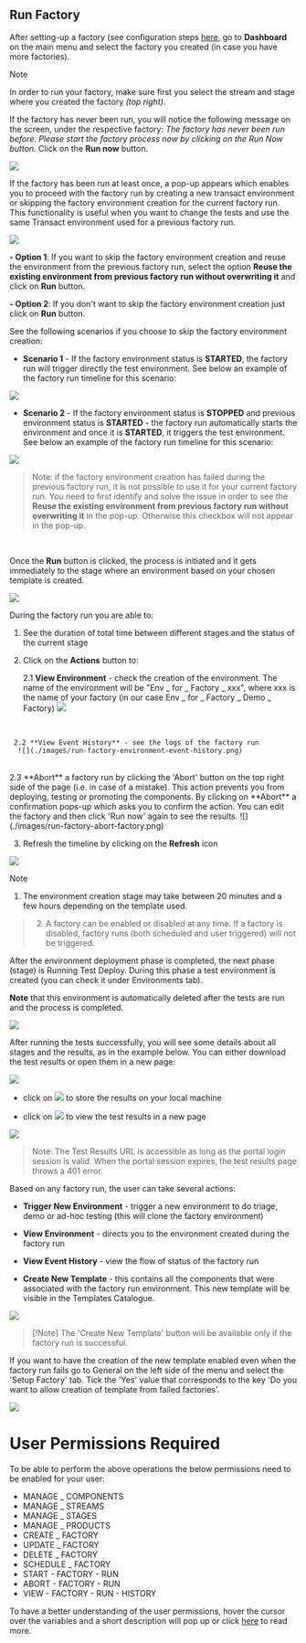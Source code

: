 
## Run Factory ##


After setting-up a factory (see configuration steps [here](http://documentation.temenos.cloud/home/techguides/automated-factories.html#set-up-create-a-automated-factory), go to **Dashboard** on the main menu and select the factory you created (in case you have more factories). 

> [!Note]
> In order to run your factory, make sure first you select the stream and stage where you created the factory *(top right)*.

If the factory has never been run, you will notice the following message on the screen, under the respective factory: *The factory has never been run before. Please start the factory process now by clicking on the Run Now button.* Click on the **Run now** button.

![](./images/run-factory-dashboard.png) 
<br>

If the factory has been run at least once, a pop-up appears which enables you to proceed with the factory run by creating a new transact environment or skipping the factory environment creation for the current factory run. This functionality is useful when you want to change the tests and use the same Transact environment used for a previous factory run.

![](./images/skip-environment.png)
<br>

 **- Option 1**: If you want to skip the factory environment creation and reuse the environment from the previous factory run, select the option **Reuse the existing environment from previous factory run without overwriting it** and click on **Run** button.

 **- Option 2**: If you don't want to skip the factory environment creation just click on **Run** button.

See the following scenarios if you choose to skip the factory environment creation:

  - **Scenario 1** - If the factory environment status is **STARTED**, the factory run will trigger directly the test environment. See below an example of the factory run timeline for this scenario:

  ![](./images/factory_run_started_env.png)
<br>


  - **Scenario 2** - If the factory environment status is **STOPPED** and previous environment status is **STARTED** - the factory run automatically starts the environment and once it is **STARTED**, it triggers the test environment. See below an example of the factory run timeline for this scenario:

  ![](./images/factory_run_stopped_env.png)


 >Note: if the factory environment creation has failed during the previous factory run, it is not possible to use it for your current factory run. You need to first identify and solve the issue in order to see the **Reuse the existing environment from previous factory run without overwriting it** in the pop-up. Otherwise this checkbox will not appear in the pop-up.
 
<br>


Once the **Run** button is clicked, the process is initiated and it gets immediately to the stage where an environment based on your chosen template is created. 

![](./images/run-factory-deploy.png)

During the factory run you are able to:

1. See the duration of total time between different stages and the status of the current stage

2. Click on the **Actions** button to:

     2.1 **View Environment** -  check the creation of the environment. The name of the environment will be "Env _ for _ Factory _ xxx", where xxx is the name of your factory (in our case Env _ for _ Factory _ Demo _ Factory)
      ![](./images/run-factory-environment-create.png) 

 <br>

     2.2 **View Event History** - see the logs of the factory run
      ![](./images/run-factory-environment-event-history.png) 

 <br>
     2.3 **Abort** a factory run by clicking the 'Abort' button on the top right side of the page (i.e. in case of a mistake). This action prevents you from deploying, testing or promoting the components. By clicking on **Abort** a confirmation pops-up which asks you to confirm the action. You can edit the factory and then click 'Run now' again to see the results.
       ![](./images/run-factory-abort-factory.png)     
 <br>


3. Refresh the timeline by clicking on the **Refresh** icon

 ![](./images/run-factory-deploy2.png)
 



 > [!Note]
 > 1. The environment creation stage may take between 20 minutes and a few hours depending on the template used. 

 > 2. A factory can be enabled or disabled at any time. If a factory is disabled, factory runs (both scheduled and user triggered) will not be triggered. 


After the environment deployment phase is completed, the next phase (stage) is Running Test Deploy. During this phase a test environment is created (you can check it under Environments tab). 

**Note** that this environment is automatically deleted after the tests are run and the process is completed.

![](./images/run-factory-create-test.png)

 After running the tests successfully, you will see some details about all stages and the results, as in the example below. You can either download the test results or open them in a new page:

![](./images/run-factory-completed.png)

- click on ![](./images/downloadable-icon2.png) to store the results on your local machine

- click on ![](./images/modular-eye.png) to view the test results in a new page

 ![](./images/run-factory-see-results.png)

 >Note: The Test Results URL is accessible as long as the portal login session is valid. When the portal session expires, the test results page throws a 401 error.


Based on any factory run, the user can take several actions:

- **Trigger New Environment** - trigger a new environment to do triage, demo or ad-hoc testing (this will clone the factory environment)

- **View Environment** - directs you to the environment created during the factory run

- **View Event History** - view the flow of status of the factory run

- **Create New Template** - this contains all the components that were associated with the factory run environment. This new template will be visible in the Templates Catalogue.

![](./images/run-factory-new-environment.png)

> [!Note] The 'Create New Template' button will be available only if the factory run is successful. 
> 
 If  you want to have the creation of the new template enabled even when the factory run fails go to General on the left side of the menu and select the 'Setup Factory' tab. Tick the 'Yes' value that corresponds to the key 'Do you want to allow creation of template from failed factories'.

   ![](./images/trigger-new-template.png)
 


# User Permissions Required
To be able to perform the above operations the below permissions need to be enabled for your user:

- MANAGE _ COMPONENTS
- MANAGE _ STREAMS
- MANAGE _ STAGES
- MANAGE _ PRODUCTS
- CREATE _ FACTORY
- UPDATE _ FACTORY
- DELETE _ FACTORY
- SCHEDULE _ FACTORY
- START - FACTORY - RUN
- ABORT - FACTORY - RUN
- VIEW - FACTORY - RUN - HISTORY




To have a better understanding of the user permissions, hover the cursor over the variables and a short description will pop up or click [here](http://documentation.temenos.cloud/home/techguides/user-permissions) to read more.
